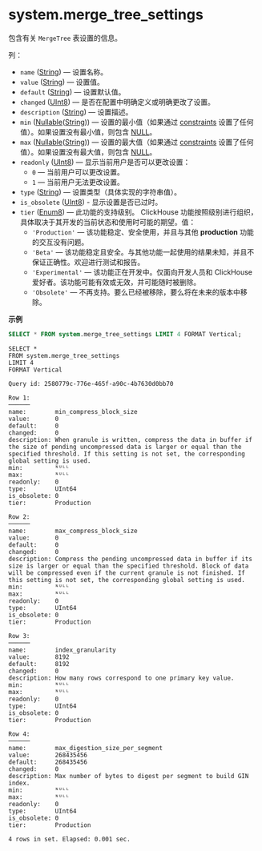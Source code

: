 
# system.merge_tree_settings

包含有关 `MergeTree` 表设置的信息。

列：

- `name` ([String](../../sql-reference/data-types/string.md)) — 设置名称。
- `value` ([String](../../sql-reference/data-types/string.md)) — 设置值。
- `default` ([String](../../sql-reference/data-types/string.md)) — 设置默认值。
- `changed` ([UInt8](/sql-reference/data-types/int-uint#integer-ranges)) — 是否在配置中明确定义或明确更改了设置。
- `description` ([String](../../sql-reference/data-types/string.md)) — 设置描述。
- `min` ([Nullable](../../sql-reference/data-types/nullable.md)([String](../../sql-reference/data-types/string.md))) — 设置的最小值（如果通过 [constraints](/operations/settings/constraints-on-settings) 设置了任何值）。如果设置没有最小值，则包含 [NULL](/operations/settings/formats#input_format_null_as_default)。
- `max` ([Nullable](../../sql-reference/data-types/nullable.md)([String](../../sql-reference/data-types/string.md))) — 设置的最大值（如果通过 [constraints](/operations/settings/constraints-on-settings) 设置了任何值）。如果设置没有最大值，则包含 [NULL](/operations/settings/formats#input_format_null_as_default)。
- `readonly` ([UInt8](/sql-reference/data-types/int-uint#integer-ranges)) — 显示当前用户是否可以更改设置：
    - `0` — 当前用户可以更改设置。
    - `1` — 当前用户无法更改设置。
- `type` ([String](../../sql-reference/data-types/string.md)) — 设置类型（具体实现的字符串值）。
- `is_obsolete` ([UInt8](/sql-reference/data-types/int-uint#integer-ranges)) - 显示设置是否已过时。
- `tier` ([Enum8](../../sql-reference/data-types/enum.md)) — 此功能的支持级别。 ClickHouse 功能按照级别进行组织，具体取决于其开发的当前状态和使用时可能的期望。值：
    - `'Production'` — 该功能稳定、安全使用，并且与其他 **production** 功能的交互没有问题。
    - `'Beta'` — 该功能稳定且安全。与其他功能一起使用的结果未知，并且不保证正确性。欢迎进行测试和报告。
    - `'Experimental'` — 该功能正在开发中。仅面向开发人员和 ClickHouse 爱好者。该功能可能有效或无效，并可能随时被删除。
    - `'Obsolete'` — 不再支持。要么已经被移除，要么将在未来的版本中移除。

**示例**
```sql
SELECT * FROM system.merge_tree_settings LIMIT 4 FORMAT Vertical;
```

```response
SELECT *
FROM system.merge_tree_settings
LIMIT 4
FORMAT Vertical

Query id: 2580779c-776e-465f-a90c-4b7630d0bb70

Row 1:
──────
name:        min_compress_block_size
value:       0
default:     0
changed:     0
description: When granule is written, compress the data in buffer if the size of pending uncompressed data is larger or equal than the specified threshold. If this setting is not set, the corresponding global setting is used.
min:         ᴺᵁᴸᴸ
max:         ᴺᵁᴸᴸ
readonly:    0
type:        UInt64
is_obsolete: 0
tier:        Production

Row 2:
──────
name:        max_compress_block_size
value:       0
default:     0
changed:     0
description: Compress the pending uncompressed data in buffer if its size is larger or equal than the specified threshold. Block of data will be compressed even if the current granule is not finished. If this setting is not set, the corresponding global setting is used.
min:         ᴺᵁᴸᴸ
max:         ᴺᵁᴸᴸ
readonly:    0
type:        UInt64
is_obsolete: 0
tier:        Production

Row 3:
──────
name:        index_granularity
value:       8192
default:     8192
changed:     0
description: How many rows correspond to one primary key value.
min:         ᴺᵁᴸᴸ
max:         ᴺᵁᴸᴸ
readonly:    0
type:        UInt64
is_obsolete: 0
tier:        Production

Row 4:
──────
name:        max_digestion_size_per_segment
value:       268435456
default:     268435456
changed:     0
description: Max number of bytes to digest per segment to build GIN index.
min:         ᴺᵁᴸᴸ
max:         ᴺᵁᴸᴸ
readonly:    0
type:        UInt64
is_obsolete: 0
tier:        Production

4 rows in set. Elapsed: 0.001 sec. 
```
